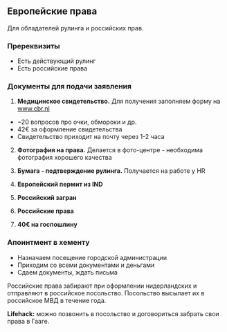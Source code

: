 ## Европейские права
Для обладателей рулинга и российских прав.

### Пререквизиты
* Eсть действующий рулинг
* Eсть российские права

### Документы для подачи заявления
1. **Медицинское свидетельство.** Для получения заполняем форму на www.cbr.nl
* ~20 вопросов про очки, обмороки и др.
* 42€ за оформление свидетельства 
* Свидетельство приходит на почту через 1-2 часа

2. **Фотография на права.** Делается в фото-центре - необходима фотография хорошего качества

3. **Бумага - подтверждение рулинга.** Получается на работе y HR

4. **Европейский пермит из IND**

5. **Российский загран**

6. **Российские права**

7. **40€ на госпошлину**

### Апоинтмент в хементу

* Назначаем посещение городской администрации
* Приходим со всеми документами и деньгами
* Сдаем документы, ждать письма

Российские права забирают при оформлении нидерландских и отправляют в российское посольство. Посольство высылает их в российское МВД в течение года.

**Lifehack:** можно позвонить в посольство и договориться забрать свои права в Гааге.
